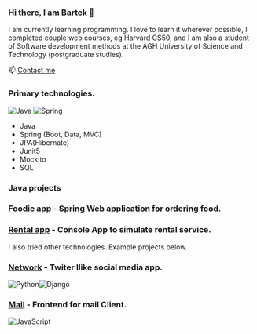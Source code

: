 ### Hi there, I am Bartek 👋

I am currently learning programming. I love to learn it wherever possible, I completed couple web courses, eg Harvard CS50, and I am also a student of Software development methods at the AGH University of Science and Technology (postgraduate studies).

📫 [Contact me](mailto:bmikler@protonmail.com)


### Primary technologies.

![Java](https://img.shields.io/badge/java-%23ED8B00.svg?style=for-the-badge&logo=java&logoColor=white)
![Spring](https://img.shields.io/badge/spring-%236DB33F.svg?style=for-the-badge&logo=spring&logoColor=white)

* Java
* Spring (Boot, Data, MVC)
* JPA(Hibernate)
* Junit5
* Mockito
* SQL

### Java projects

### [Foodie app](https://github.com/bmikler/foodieapp) - Spring Web application for ordering food.
### [Rental app](https://github.com/bmikler/Rental) - Console App to simulate rental service.


I also tried other technologies. Example projects below.

### [Network](https://github.com/bmikler/Network) - Twiter llike social media app.
![Python](https://img.shields.io/badge/python-3670A0?style=for-the-badge&logo=python&logoColor=ffdd54)![Django](https://img.shields.io/badge/django-%23092E20.svg?style=for-the-badge&logo=django&logoColor=white) 

### [Mail](https://github.com/bmikler/Mail) - Frontend for mail Client.
![JavaScript](https://img.shields.io/badge/javascript-%23323330.svg?style=for-the-badge&logo=javascript&logoColor=%23F7DF1E) 






<!--
**bmikler/bmikler** is a ✨ _special_ ✨ repository because its `README.md` (this file) appears on your GitHub profile.

Here are some ideas to get you started:

- 🔭 I’m currently working on ...
- 🌱 I’m currently learning ...
- 👯 I’m looking to collaborate on ...
- 🤔 I’m looking for help with ...
- 💬 Ask me about ...
- 📫 How to reach me: ...
- 😄 Pronouns: ...
- ⚡ Fun fact: ...
-->
